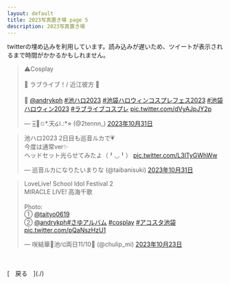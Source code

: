 ```yaml
---
layout: default
title: 2023写真置き場 page 5
description: 2023写真置き場
---
```


<script async src="https://platform.twitter.com/widgets.js" charset="utf-8"></script>

<p>
twitterの埋め込みを利用しています。読み込みが遅いため、ツイートが表示されるまで時間がかかるかもしれません。
</p>

<blockquote class="twitter-tweet" data-lang="ja" data-dnt="true" data-theme="dark"><p lang="ja" dir="ltr">⚠︎Cosplay<br><br>🌈 ラブライブ！/ 近江彼方 🐑<br><br>📸 <a href="https://twitter.com/andrykph?ref_src=twsrc%5Etfw">@andrykph</a> <a href="https://twitter.com/hashtag/%E6%B1%A0%E3%83%8F%E3%83%AD2023?src=hash&amp;ref_src=twsrc%5Etfw">#池ハロ2023</a> <a href="https://twitter.com/hashtag/%E6%B1%A0%E8%A2%8B%E3%83%8F%E3%83%AD%E3%82%A6%E3%82%A3%E3%83%B3%E3%82%B3%E3%82%B9%E3%83%97%E3%83%AC%E3%83%95%E3%82%A7%E3%82%B92023?src=hash&amp;ref_src=twsrc%5Etfw">#池袋ハロウィンコスプレフェス2023</a> <a href="https://twitter.com/hashtag/%E6%B1%A0%E8%A2%8B%E3%83%8F%E3%83%AD%E3%82%A6%E3%82%A3%E3%83%B32023?src=hash&amp;ref_src=twsrc%5Etfw">#池袋ハロウィン2023</a> <a href="https://twitter.com/hashtag/%E3%83%A9%E3%83%96%E3%83%A9%E3%82%A4%E3%83%96%E3%82%B3%E3%82%B9%E3%83%97%E3%83%AC?src=hash&amp;ref_src=twsrc%5Etfw">#ラブライブコスプレ</a> <a href="https://t.co/dVyAJpJY2p">pic.twitter.com/dVyAJpJY2p</a></p>&mdash; =͟͟͞͞🏹͙✩*.天໒꒱.:*⭐︎ (@2tennn_) <a href="https://twitter.com/2tennn_/status/1719277853777523172?ref_src=twsrc%5Etfw">2023年10月31日</a></blockquote>

<blockquote class="twitter-tweet" data-lang="ja" data-dnt="true" data-theme="dark"><p lang="ja" dir="ltr">池ハロ2023 2日目も巡音ルカで💗<br>今度は通常ver✨<br>ヘッドセット光らせてみたよ（╹◡╹） <a href="https://t.co/L3lTyGWhWw">pic.twitter.com/L3lTyGWhWw</a></p>&mdash; 巡音ルカになりたいまりな (@taibanisuki) <a href="https://twitter.com/taibanisuki/status/1719241448279941602?ref_src=twsrc%5Etfw">2023年10月31日</a></blockquote>

<blockquote class="twitter-tweet" data-lang="ja" data-dnt="true" data-theme="dark"><p lang="ja" dir="ltr">LoveLive! School Idol Festival 2<br>MIRACLE LIVE! 高海千歌<br><br>Photo:<br>① <a href="https://twitter.com/taityo0619?ref_src=twsrc%5Etfw">@taityo0619</a><br>② <a href="https://twitter.com/andrykph?ref_src=twsrc%5Etfw">@andrykph</a><a href="https://twitter.com/hashtag/%E3%81%95%E3%82%86%E3%82%A2%E3%83%AB%E3%83%90%E3%83%A0?src=hash&amp;ref_src=twsrc%5Etfw">#さゆアルバム</a> <a href="https://twitter.com/hashtag/cosplay?src=hash&amp;ref_src=twsrc%5Etfw">#cosplay</a> <a href="https://twitter.com/hashtag/%E3%82%A2%E3%82%B3%E3%82%B9%E3%82%BF%E6%B1%A0%E8%A2%8B?src=hash&amp;ref_src=twsrc%5Etfw">#アコスタ池袋</a> <a href="https://t.co/pQaNszHzU1">pic.twitter.com/pQaNszHzU1</a></p>&mdash; 咲結華🍊池ﾊﾛ両日11/10🐧 (@chulip_mi) <a href="https://twitter.com/chulip_mi/status/1716423812340973668?ref_src=twsrc%5Etfw">2023年10月23日</a></blockquote>

<br>
<br>
[&emsp;戻る&emsp;](./)
